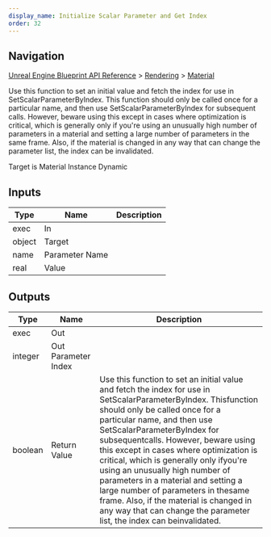 ```yaml
---
display_name: Initialize Scalar Parameter and Get Index
order: 32
---
```

## Navigation

[Unreal Engine Blueprint API Reference](https://dev.epicgames.com/documentation/en-us/unreal-engine/BlueprintAPI) > [Rendering](https://dev.epicgames.com/documentation/en-us/unreal-engine/BlueprintAPI/Rendering) > [Material](https://dev.epicgames.com/documentation/en-us/unreal-engine/BlueprintAPI/Rendering/Material)

Use this function to set an initial value and fetch the index for use in SetScalarParameterByIndex. This
function should only be called once for a particular name, and then use SetScalarParameterByIndex for subsequent
calls. However, beware using this except in cases where optimization is critical, which is generally only if
you're using an unusually high number of parameters in a material and setting a large number of parameters in the
same frame. Also, if the material is changed in any way that can change the parameter list, the index can be
invalidated.

Target is Material Instance Dynamic

## Inputs

| Type | Name | Description |
| --- | --- | --- |
| exec | In |  |
| object | Target |  |
| name | Parameter Name |  |
| real | Value |  |

## Outputs

| Type | Name | Description |
| --- | --- | --- |
| exec | Out |  |
| integer | Out Parameter Index |  |
| boolean | Return Value | Use this function to set an initial value and fetch the index for use in SetScalarParameterByIndex. Thisfunction should only be called once for a particular name, and then use SetScalarParameterByIndex for subsequentcalls. However, beware using this except in cases where optimization is critical, which is generally only ifyou're using an unusually high number of parameters in a material and setting a large number of parameters in thesame frame. Also, if the material is changed in any way that can change the parameter list, the index can beinvalidated. |
